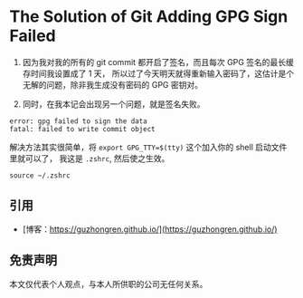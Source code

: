 # The Solution of Git Adding GPG Sign Failed


1. 因为我对我的所有的 git commit 都开启了签名，而且每次 GPG 签名的最长缓存时间我设置成了 1 天， 所以过了今天明天就得重新输入密码了，这估计是个无解的问题，除非我生成没有密码的 GPG 密钥对。

2. 同时，在我本记会出现另一个问题，就是签名失败。

```shell
error: gpg failed to sign the data
fatal: failed to write commit object
```

解决方法其实很简单，将 `export GPG_TTY=$(tty)` 这个加入你的 shell 启动文件里就可以了， 我这是 `.zshrc`, 然后使之生效。

```shell
source ~/.zshrc
```

## 引用

* [博客：https://guzhongren.github.io/](https://guzhongren.github.io/)

## 免责声明

本文仅代表个人观点，与本人所供职的公司无任何关系。

